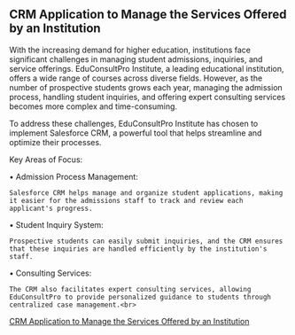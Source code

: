 
## CRM Application to Manage the Services Offered by an Institution



With the increasing demand for higher education, institutions face significant challenges in managing student admissions, inquiries, and service offerings. EduConsultPro Institute, a leading educational institution, offers a wide range of courses across diverse fields. However, as the number of prospective students grows each year, managing the admission process, handling student inquiries, and offering expert consulting services becomes more complex and time-consuming.

To address these challenges, EduConsultPro Institute has chosen to implement Salesforce CRM, a powerful tool that helps streamline and optimize their processes.

Key Areas of Focus:

  •	Admission Process Management:

    Salesforce CRM helps manage and organize student applications, making it easier for the admissions staff to track and review each applicant's progress.

  •	Student Inquiry System:

    Prospective students can easily submit inquiries, and the CRM ensures that these inquiries are handled efficiently by the institution's staff.

  •	Consulting Services:

    The CRM also facilitates expert consulting services, allowing EduConsultPro to provide personalized guidance to students through centralized case management.<br>

  [CRM Application to Manage the Services Offered by an Institution](https://drive.google.com/file/d/1qCtdHUEB9gibW_lX2hQwhYfa5LwtQdln/view)
